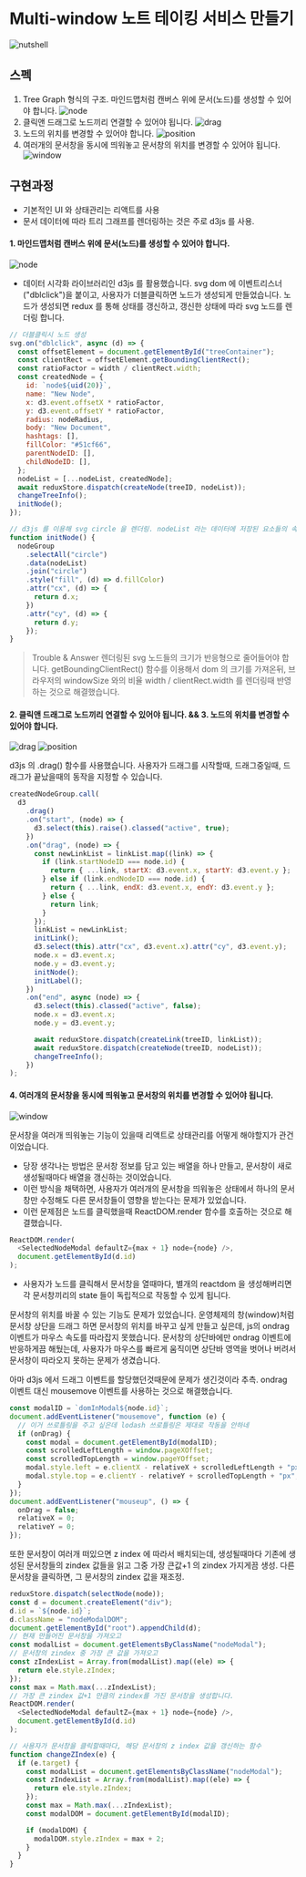 # Multi-window 노트 테이킹 서비스 만들기

![nutshell](https://user-images.githubusercontent.com/33917337/112747527-0513b500-8ff1-11eb-8288-a2ec4d1b07f3.gif)

## 스펙

1. Tree Graph 형식의 구조. 마인드맵처럼 캔버스 위에 문서(노드)를 생성할 수 있어야 합니다.
   ![node](https://user-images.githubusercontent.com/33917337/135022238-c194fa21-d4b2-4d58-81b9-3307142116a3.gif)
2. 클릭앤 드래그로 노드끼리 연결할 수 있어야 됩니다.
   ![drag](https://user-images.githubusercontent.com/33917337/135022267-5236083b-2b18-4794-9631-4da862360ea1.gif)
3. 노드의 위치를 변경할 수 있어야 합니다.
   ![position](https://user-images.githubusercontent.com/33917337/135022294-c012bb18-1de3-49fd-96d9-96659b6f571a.gif)
4. 여러개의 문서창을 동시에 띄워놓고 문서창의 위치를 변경할 수 있어야 됩니다.
   ![window](https://user-images.githubusercontent.com/33917337/135022312-84031ed6-8faa-4c3f-9455-17ab6a730a24.gif)

## 구현과정

- 기본적인 UI 와 상태관리는 리액트를 사용
- 문서 데이터에 따라 트리 그래프를 렌더링하는 것은 주로 d3js 를 사용.

#### 1. 마인드맵처럼 캔버스 위에 문서(노드)를 생성할 수 있어야 합니다.

![node](https://user-images.githubusercontent.com/33917337/135022238-c194fa21-d4b2-4d58-81b9-3307142116a3.gif)

- 데이터 시각화 라이브러리인 d3js 를 활용했습니다. svg dom 에 이벤트리스너("dblclick")을 붙이고, 사용자가 더블클릭하면 노드가 생성되게 만들었습니다. 노드가 생성되면 redux 를 통해 상태를 갱신하고, 갱신한 상태에 따라 svg 노드를 렌더링 합니다.

```javascript
// 더블클릭시 노드 생성
svg.on("dblclick", async (d) => {
  const offsetElement = document.getElementById("treeContainer");
  const clientRect = offsetElement.getBoundingClientRect();
  const ratioFactor = width / clientRect.width;
  const createdNode = {
    id: `node${uid(20)}`,
    name: "New Node",
    x: d3.event.offsetX * ratioFactor,
    y: d3.event.offsetY * ratioFactor,
    radius: nodeRadius,
    body: "New Document",
    hashtags: [],
    fillColor: "#51cf66",
    parentNodeID: [],
    childNodeID: [],
  };
  nodeList = [...nodeList, createdNode];
  await reduxStore.dispatch(createNode(treeID, nodeList));
  changeTreeInfo();
  initNode();
});
```

```javascript
// d3js 를 이용해 svg circle 을 렌더링. nodeList 라는 데이터에 저장된 요소들의 속성을 따라 dom attribute 를 조작할 수 있습니다.
function initNode() {
  nodeGroup
    .selectAll("circle")
    .data(nodeList)
    .join("circle")
    .style("fill", (d) => d.fillColor)
    .attr("cx", (d) => {
      return d.x;
    })
    .attr("cy", (d) => {
      return d.y;
    });
}
```

> Trouble & Answer
> 렌더링된 svg 노드들의 크기가 반응형으로 줄어들어야 합니다. getBoundingClientRect() 함수를 이용해서 dom 의 크기를 가져온뒤, 브라우저의 windowSize 와의 비율 width / clientRect.width 를 렌더링때 반영하는 것으로 해결했습니다.

#### 2. 클릭앤 드래그로 노드끼리 연결할 수 있어야 됩니다. && 3. 노드의 위치를 변경할 수 있어야 합니다.

![drag](https://user-images.githubusercontent.com/33917337/135022267-5236083b-2b18-4794-9631-4da862360ea1.gif)
![position](https://user-images.githubusercontent.com/33917337/135022294-c012bb18-1de3-49fd-96d9-96659b6f571a.gif)

d3js 의 .drag() 함수를 사용했습니다. 사용자가 드래그를 시작할때, 드래그중일때, 드래그가 끝났을때의 동작을 지정할 수 있습니다.

```javascript
createdNodeGroup.call(
  d3
    .drag()
    .on("start", (node) => {
      d3.select(this).raise().classed("active", true);
    })
    .on("drag", (node) => {
      const newLinkList = linkList.map((link) => {
        if (link.startNodeID === node.id) {
          return { ...link, startX: d3.event.x, startY: d3.event.y };
        } else if (link.endNodeID === node.id) {
          return { ...link, endX: d3.event.x, endY: d3.event.y };
        } else {
          return link;
        }
      });
      linkList = newLinkList;
      initLink();
      d3.select(this).attr("cx", d3.event.x).attr("cy", d3.event.y);
      node.x = d3.event.x;
      node.y = d3.event.y;
      initNode();
      initLabel();
    })
    .on("end", async (node) => {
      d3.select(this).classed("active", false);
      node.x = d3.event.x;
      node.y = d3.event.y;

      await reduxStore.dispatch(createLink(treeID, linkList));
      await reduxStore.dispatch(createNode(treeID, nodeList));
      changeTreeInfo();
    })
);
```

#### 4. 여러개의 문서창을 동시에 띄워놓고 문서창의 위치를 변경할 수 있어야 됩니다.

![window](https://user-images.githubusercontent.com/33917337/135022312-84031ed6-8faa-4c3f-9455-17ab6a730a24.gif)

문서창을 여러개 띄워놓는 기능이 있을때 리액트로 상태관리를 어떻게 해야할지가 관건이었습니다.

- 당장 생각나는 방법은 문서창 정보를 담고 있는 배열을 하나 만들고, 문서창이 새로 생성될때마다 배열을 갱신하는 것이었습니다.
- 이런 방식을 채택하면, 사용자가 여러개의 문서창을 띄워놓은 상태에서 하나의 문서창만 수정해도 다른 문서창들이 영향을 받는다는 문제가 있었습니다.
- 이런 문제점은 노드를 클릭했을때 ReactDOM.render 함수를 호출하는 것으로 해결했습니다.

```javascript
ReactDOM.render(
  <SelectedNodeModal defaultZ={max + 1} node={node} />,
  document.getElementById(d.id)
);
```

- 사용자가 노드를 클릭해서 문서창을 열때마다, 별개의 reactdom 을 생성해버리면 각 문서창끼리의 state 들이 독립적으로 작동할 수 있게 됩니다.

문서창의 위치를 바꿀 수 있는 기능도 문제가 있었습니다.
운영체제의 창(window)처럼 문서창 상단을 드래그 하면 문서창의 위치를 바꾸고 싶게 만들고 싶은데, js의 ondrag 이벤트가 마우스 속도를 따라잡지 못했습니다.
문서창의 상단바에만 ondrag 이벤트에 반응하게끔 해뒀는데, 사용자가 마우스를 빠르게 움직이면 상단바 영역을 벗어나 버려서 문서창이 따라오지 못하는 문제가 생겼습니다.

아마 d3js 에서 드래그 이벤트를 할당했던것때문에 문제가 생긴것이라 추측.
ondrag 이벤트 대신 mousemove 이벤트를 사용하는 것으로 해결했습니다.

```javascript
const modalID = `domInModal${node.id}`;
document.addEventListener("mousemove", function (e) {
  // 이거 쓰로틀링을 주고 싶은데 lodash 쓰로틀링은 제대로 작동을 안하네
  if (onDrag) {
    const modal = document.getElementById(modalID);
    const scrolledLeftLength = window.pageXOffset;
    const scrolledTopLength = window.pageYOffset;
    modal.style.left = e.clientX - relativeX + scrolledLeftLength + "px";
    modal.style.top = e.clientY - relativeY + scrolledTopLength + "px";
  }
});
document.addEventListener("mouseup", () => {
  onDrag = false;
  relativeX = 0;
  relativeY = 0;
});
```

또한 문서창이 여러개 떠있으면 z index 에 따라서 배치되는데, 생성될때마다 기존에 생성된 문서창들의 zindex 값들을 읽고 그중 가장 큰값+1 의 zindex 가지게끔 생성.
다른 문서창을 클릭하면, 그 문서창의 zindex 값을 재조정.

```javascript
reduxStore.dispatch(selectNode(node));
const d = document.createElement("div");
d.id = `${node.id}`;
d.className = "nodeModalDOM";
document.getElementById("root").appendChild(d);
// 현재 만들어진 문서창을 가져오고
const modalList = document.getElementsByClassName("nodeModal");
// 문서창의 zindex 중 가장 큰 값을 가져오고
const zIndexList = Array.from(modalList).map((ele) => {
  return ele.style.zIndex;
});
const max = Math.max(...zIndexList);
// 가장 큰 zindex 값+1 만큼의 zindex를 가진 문서창을 생성합니다.
ReactDOM.render(
  <SelectedNodeModal defaultZ={max + 1} node={node} />,
  document.getElementById(d.id)
);
```

```javascript
// 사용자가 문서창을 클릭할때마다, 해당 문서창의 z index 값을 갱신하는 함수
function changeZIndex(e) {
  if (e.target) {
    const modalList = document.getElementsByClassName("nodeModal");
    const zIndexList = Array.from(modalList).map((ele) => {
      return ele.style.zIndex;
    });
    const max = Math.max(...zIndexList);
    const modalDOM = document.getElementById(modalID);

    if (modalDOM) {
      modalDOM.style.zIndex = max + 2;
    }
  }
}
```
